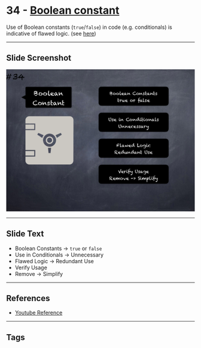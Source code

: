 # 34 - [Boolean constant](Boolean%20constant.md)
Use of Boolean constants (`true`/`false`) in code (e.g. conditionals) is indicative of flawed logic. (see [here](https://github.com/crytic/slither/wiki/Detector-Documentation#misuse-of-a-boolean-constant))

___
## Slide Screenshot
![034.png](../../images/pitfalls_and_best_practices101/034.png)
___
## Slide Text
- Boolean Constants -> `true` or `false`
- Use in Conditionals -> Unnecessary
- Flawed Logic -> Redundant Use
- Verify Usage
- Remove -> Simplify
___
## References
- [Youtube Reference](https://youtu.be/fgXuHaZDenU?t=1144)
___
## Tags
